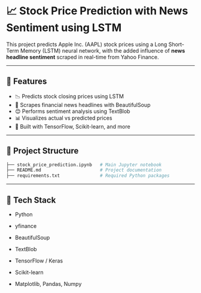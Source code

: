 # 📈 Stock Price Prediction with News Sentiment using LSTM

This project predicts Apple Inc. (AAPL) stock prices using a Long Short-Term Memory (LSTM) neural network, with the added influence of **news headline sentiment** scraped in real-time from Yahoo Finance.

---

## 🚀 Features

* 📉 Predicts stock closing prices using LSTM
* 📰 Scrapes financial news headlines with BeautifulSoup
* 😊 Performs sentiment analysis using TextBlob
* 📊 Visualizes actual vs predicted prices
* 🧠 Built with TensorFlow, Scikit-learn, and more

---

## 📂 Project Structure

```bash
├── stock_price_prediction.ipynb   # Main Jupyter notebook
├── README.md                      # Project documentation
├── requirements.txt               # Required Python packages
```

---

## 🔧 Tech Stack

* Python

* yfinance

* BeautifulSoup

* TextBlob

* TensorFlow / Keras

* Scikit-learn

* Matplotlib, Pandas, Numpy


